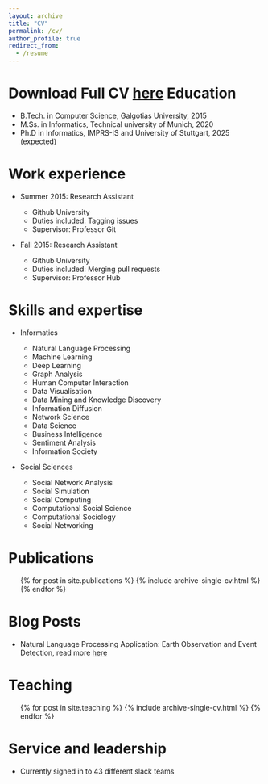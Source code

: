 ```yaml
---
layout: archive
title: "CV"
permalink: /cv/
author_profile: true
redirect_from:
  - /resume
---
```


<!-- {% include base_path %} -->
Download Full CV [here]()
Education
======
* B.Tech. in Computer Science, Galgotias University, 2015
* M.Ss. in Informatics, Technical university of Munich, 2020
* Ph.D in Informatics, IMPRS-IS and University of Stuttgart, 2025 (expected)

Work experience
======
* Summer 2015: Research Assistant
  * Github University
  * Duties included: Tagging issues
  * Supervisor: Professor Git

* Fall 2015: Research Assistant
  * Github University
  * Duties included: Merging pull requests
  * Supervisor: Professor Hub

Skills and expertise
======
* Informatics
  * Natural Language Processing
  * Machine Learning
  * Deep Learning
  * Graph Analysis
  * Human Computer Interaction
  * Data Visualisation
  * Data Mining and Knowledge Discovery
  * Information Diffusion
  * Network Science
  * Data Science
  * Business Intelligence
  * Sentiment Analysis
  * Information Society

* Social Sciences
  * Social Network Analysis
  * Social Simulation
  * Social Computing
  * Computational Social Science
  * Computational Sociology
  * Social Networking


Publications
======
  <ul>{% for post in site.publications %}
    {% include archive-single-cv.html %}
  {% endfor %}</ul>


Blog Posts
======
  * Natural Language Processing Application: Earth Observation and Event Detection, read more [here](https://iabg-ai.medium.com/natural-language-processing-application-earth-observation-and-event-detection-62d7c17fe796)


Teaching
======
  <ul>{% for post in site.teaching %}
    {% include archive-single-cv.html %}
  {% endfor %}</ul>


Service and leadership
======
* Currently signed in to 43 different slack teams
